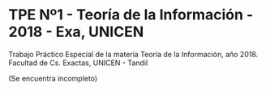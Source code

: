 # TPE Nº1 - Teoría de la Información - 2018 - Exa, UNICEN
Trabajo Práctico Especial de la materia Teoría de la Información, año 2018. Facultad de Cs. Exactas, UNICEN - Tandil

(Se encuentra incompleto)
